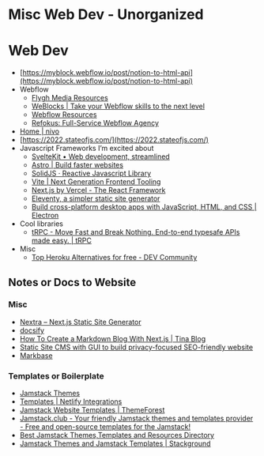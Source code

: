 # Misc Web Dev - Unorganized

# Web Dev

- [https://myblock.webflow.io/post/notion-to-html-api](https://myblock.webflow.io/post/notion-to-html-api)
- Webflow
    - [Flygh Media Resources](https://flygh-media-resources.webflow.io/)
    - [WeBlocks | Take your Webflow skills to the next level](https://www.weblocks.com/home)
    - [Webflow Resources](https://www.flowtools.so/)
    - [Refokus: Full-Service Webflow Agency](https://www.refokus.com/)
- [Home | nivo](https://nivo.rocks/)
- [https://2022.stateofjs.com/](https://2022.stateofjs.com/)
- Javascript Frameworks I’m excited about
    - [SvelteKit • Web development, streamlined](https://kit.svelte.dev/)
    - [Astro | Build faster websites](https://astro.build/)
    - [SolidJS · Reactive Javascript Library](https://www.solidjs.com/)
    - [Vite | Next Generation Frontend Tooling](https://vitejs.dev/)
    - [Next.js by Vercel - The React Framework](https://nextjs.org/)
    - [Eleventy, a simpler static site generator](https://www.11ty.dev/)
    - [Build cross-platform desktop apps with JavaScript, HTML, and CSS | Electron](https://www.electronjs.org/)
- Cool libraries
    - [tRPC - Move Fast and Break Nothing. End-to-end typesafe APIs made easy. | tRPC](https://trpc.io/)
- Misc
    - [Top Heroku Alternatives for free - DEV Community](https://dev.to/meshvpatel18/top-heroku-alternatives-for-free-46g1)

## Notes or Docs to Website

### Misc

- [Nextra – Next.js Static Site Generator](https://nextra.site/)
- [docsify](https://docsify.js.org/#/)
- [How To Create a Markdown Blog With Next.js | Tina Blog](https://tina.io/blog/simple-markdown-blog-nextjs/)
- [Static Site CMS with GUI to build privacy-focused SEO-friendly website](https://getpublii.com/)
- [Markbase](https://www.markbase.xyz/)

### Templates or Boilerplate

- [Jamstack Themes](https://jamstackthemes.dev/)
- [Templates | Netlify Integrations](https://www.netlify.com/integrations/templates/)
- [Jamstack Website Templates | ThemeForest](https://themeforest.net/search/jamstack)
- [Jamstack.club - Your friendly Jamstack themes and templates provider - Free and open-source templates for the Jamstack!](https://jamstack.club/)
- [Best Jamstack Themes,Templates and Resources Directory](https://statichunt.com/)
- [Jamstack Themes and Jamstack Templates | Stackground](https://www.stackground.com/jamstack-themes)